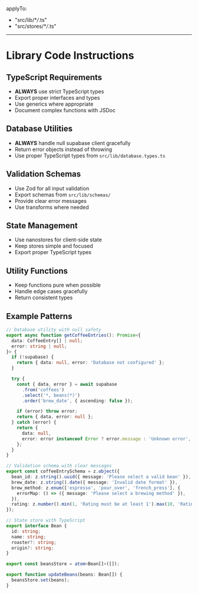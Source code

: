 applyTo:

- "src/lib/\*_/_.ts"
- "src/stores/\*_/_.ts"

---

# Library Code Instructions

## TypeScript Requirements

- **ALWAYS** use strict TypeScript types
- Export proper interfaces and types
- Use generics where appropriate
- Document complex functions with JSDoc

## Database Utilities

- **ALWAYS** handle null supabase client gracefully
- Return error objects instead of throwing
- Use proper TypeScript types from `src/lib/database.types.ts`

## Validation Schemas

- Use Zod for all input validation
- Export schemas from `src/lib/schemas/`
- Provide clear error messages
- Use transforms where needed

## State Management

- Use nanostores for client-side state
- Keep stores simple and focused
- Export proper TypeScript types

## Utility Functions

- Keep functions pure when possible
- Handle edge cases gracefully
- Return consistent types

## Example Patterns

```typescript
// Database utility with null safety
export async function getCoffeeEntries(): Promise<{
  data: CoffeeEntry[] | null;
  error: string | null;
}> {
  if (!supabase) {
    return { data: null, error: 'Database not configured' };
  }

  try {
    const { data, error } = await supabase
      .from('coffees')
      .select('*, beans(*)')
      .order('brew_date', { ascending: false });

    if (error) throw error;
    return { data, error: null };
  } catch (error) {
    return {
      data: null,
      error: error instanceof Error ? error.message : 'Unknown error',
    };
  }
}

// Validation schema with clear messages
export const coffeeEntrySchema = z.object({
  bean_id: z.string().uuid({ message: 'Please select a valid bean' }),
  brew_date: z.string().date({ message: 'Invalid date format' }),
  brew_method: z.enum(['espresso', 'pour_over', 'french_press'], {
    errorMap: () => ({ message: 'Please select a brewing method' }),
  }),
  rating: z.number().min(1, 'Rating must be at least 1').max(10, 'Rating cannot exceed 10'),
});

// State store with TypeScript
export interface Bean {
  id: string;
  name: string;
  roaster?: string;
  origin?: string;
}

export const beansStore = atom<Bean[]>([]);

export function updateBeans(beans: Bean[]) {
  beansStore.set(beans);
}
```
